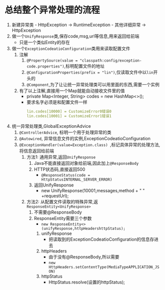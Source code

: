 # 总结整个异常处理的流程
1. 新建异常类
        - HttpException -> RuntimeException
            - 其他详细异常 -> HttpException
2. 做一个`UnifyResponse`类,保存code,msg,url等信息,用来返回给前端
    - 只是一个类似Entity的存在
3. 做一个`ExceptionCodeatioConfiguration`类用来读取配置文件
    1. 注解
        1. `@PropertySource(value = "classpath:config/exception-code.properties")`,标明配置文件的地址
        2. `@ConfigurationProperties(prefix = "lin")`,仅读取文件中以`lin`开头的
        3. `@Component`,为了让让统一异常处理类可以用里面的东西,需要一个实例
    2. 有了以上注解,直接用一个Map就能自动接收文件里的值
        - private Map<Integer, String> codes = new HashMap<>();
        - 要求名字必须是和配置文件一样
            ```yaml
            lin.codes[10000] = CustomizeError0错误0
            lin.codes[10001] = CustomizeError1错误1
            ```
3. 统一异常处理类,GlobalExceptionAdvice
    1. `@ControllerAdvice`, 标明一个用于处理异常的类
    2. `@Autowired`, 异常信息文件的实例,ExceptionCodeatioConfiguration
    3. `@ExceptionHandler(value=Exception.class) `,标记具体异常的处理方法,将信息返回给前端
        1. 方法1: 通用异常,返回`UnifyResponse`
            1. Java不能直接返回对象给前端,因此加上`@ResponseBody`
            2. HTTP状态码,直接返回500
                - `@ResponseStatus(code = HttpStatusINTERNAL_SERVER_ERROR)`
            3. 返回UnifyResponse
                - new UnifyResponse(10001,messages,method + " " +requestUrl);
        2. 方法2: 从配置文件读取的特殊异常,返`ResponseEntity<UnifyResponse>`
            1. 不需要@ResponseBody
            1. ResponseEntity需要三个参数
                - `new ResponseEntity<>(unifyResponse,httpHeadershttpStatus);`
                1. unifyResponse
                    - 把读取到的ExceptionCodeatioConfiguration的信息存进去
                2. httpHeaders
                    - 由于没有@ResponseBody,所以需要
                    - `new HttpHeaders.setContentType(MediaTypeAPPLICATION_JSON)`
                3. httpStatus
                    - HttpStatus.resolve(设置的httpStatus);